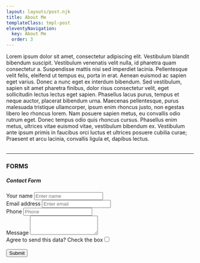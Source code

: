 ```yaml
---
layout: layouts/post.njk
title: About Me
templateClass: tmpl-post
eleventyNavigation:
  key: About Me
  order: 3
---
```

<div class="container">
<div class="row">
<div class="col">
Lorem ipsum dolor sit amet, consectetur adipiscing elit. Vestibulum blandit bibendum suscipit. Vestibulum venenatis velit nulla, id pharetra quam consectetur a. Suspendisse mattis nisi sed imperdiet lacinia. Pellentesque velit felis, eleifend ut tempus eu, porta in erat. Aenean euismod ac sapien eget varius. Donec a nunc eget ex interdum bibendum. Sed vestibulum, sapien sit amet pharetra finibus, dolor risus consectetur velit, eget sollicitudin lectus lectus eget sapien. Phasellus lacus purus, tempus et neque auctor, placerat bibendum urna. Maecenas pellentesque, purus malesuada tristique ullamcorper, ipsum enim rhoncus justo, non egestas libero leo rhoncus lorem. Nam posuere sapien metus, eu convallis odio rutrum eget. Donec tempus odio quis rhoncus cursus. Phasellus enim metus, ultrices vitae euismod vitae, vestibulum bibendum ex. Vestibulum ante ipsum primis in faucibus orci luctus et ultrices posuere cubilia curae; Praesent et arcu lacinia, convallis ligula et, dapibus lectus.
<div>
<div class="col">
<br>
<hr>
<h3>FORMS</h3>

<h5>Contact Form</h5>

<form name="contact" method="POST" data-netlify="true">
  <div class="form-group">
    <label for="name1" class="w-100">Your name
    <input type="text" class="form-control" id="name1" aria-describedby="nameHelp" name= "name" placeholder="Enter name" required></label>
  </div>
  <div class="form-group">
    <label for="email1" class="w-100">Email address
    <input type="email" name="email" class="form-control" id="email1" aria-describedby="emailHelp" placeholder="Enter email" required></label>
  </div>
  <div class="form-group">
    <label for="tel1" class="w-100">Phone
    <input type="tel" name="phone" class="form-control" id="tel1" placeholder="Phone" max="11"></label>
  </div>
  <div class="form-group">
    <label for="message1" class="w-100">Message
    <textarea name="message" type="text" class="form-control" id="message1" rows="3" maxlenght="50"></textarea></label>
  </div>
  <div class="form-check">
    <label class="w-100" for="exampleCheck1">Agree to send this data? Check the box<input type="checkbox" class="form-check-input d-flex" id="exampleCheck1" required></label>
  </div>
  <br>
  <button type="submit" class="btn btn-primary">Submit</button>
</form>
<div>
<div>
<div>